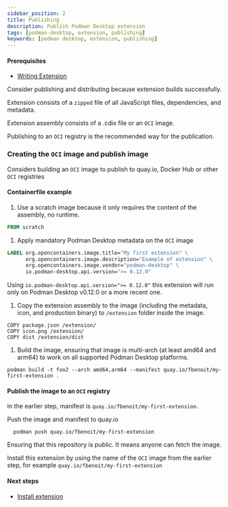 ```yaml
---
sidebar_position: 2
title: Publishing
description: Publish Podman Desktop extension
tags: [podman-desktop, extension, publishing]
keywords: [podman desktop, extension, publishing]
---
```


#### Prerequisites

* [Writing Extension](../extensions/write)

Consider publishing and distributing because extension builds successfully.

Extension consists of a `zipped` file of all JavaScript files, dependencies, and metadata.

Extension assembly consists of a .cdix file or an `OCI` image.

Publishing to an `OCI` registry is the recommended way for the publication.


### Creating the `OCI` image and publish image

Considers building an `OCI` image to publish to quay.io, Docker Hub or other `OCI` registries

#### Containerfile example

1. Use a scratch image because it only requires the content of the assembly, no runtime.

  ```Dockerfile
  FROM scratch
  ```

1. Apply mandatory Podman Desktop metadata on the `OCI` image

  ```Dockerfile
  LABEL org.opencontainers.image.title="My first extension" \
        org.opencontainers.image.description="Example of extension" \
        org.opencontainers.image.vendor="podman-desktop" \
        io.podman-desktop.api.version=">= 0.12.0"
  ```
  
  Using `io.podman-desktop.api.version=">= 0.12.0"` this extension will run only on Podman Desktop v0.12.0 or a more recent one.

1. Copy the extension assembly to the image (including the metadata, icon, and production binary) to `/extension` folder inside the image.

  ```
  COPY package.json /extension/
  COPY icon.png /extension/
  COPY dist /extension/dist
  ```

1. Build the image, ensuring that image is multi-arch (at least amd64 and arm64) to work on all supported Podman Desktop platforms.

  ```shell
  podman build -t foo2 --arch amd64,arm64 --manifest quay.io/fbenoit/my-first-extension .
  ```


#### Publish the image to an `OCI` registry

In the earlier step, manifest is `quay.io/fbenoit/my-first-extension`.

Push the image and manifest to quay.io

```shell
  podman push quay.io/fbenoit/my-first-extension
```

Ensuring that this repository is public. It means anyone can fetch the image.

Install this extension by using the name of the `OCI` image from the earlier step, for example `quay.io/fbenoit/my-first-extension` 

#### Next steps

* [Install extension](../extensions/install)
